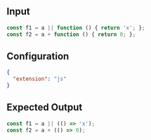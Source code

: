 
## Input
```javascript input
const f1 = a || function () { return 'x'; };
const f2 = a + function () { return 0; };
```

## Configuration
```json configuration
{
  "extension": "js"
}
```

## Expected Output
```javascript expected output
const f1 = a || (() => 'x');
const f2 = a + (() => 0);
```

